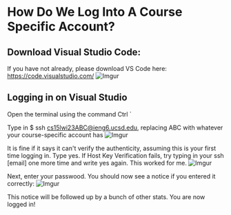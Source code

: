 # How Do We Log Into A Course Specific Account?

## Download Visual Studio Code:
If you have not already, please download VS Code here: https://code.visualstudio.com/
![Imgur](https://i.imgur.com/yuZtLMO.png)

## Logging in on Visual Studio
Open the terminal using the command Ctrl `

Type in $ ssh cs15lwi23ABC@ieng6.ucsd.edu, replacing ABC with whatever your course-specific account has
![Imgur](https://i.imgur.com/h8UAZIi.png)

It is fine if it says it can't verify the authenticity, assuming this is your first time logging in. Type yes. 
If Host Key Verification fails, try typing in your ssh [email] one more time and write yes again. This worked for me.
![Imgur](https://i.imgur.com/wpJWANh.png)

Next, enter your passwood. You should now see a notice if you entered it correctly:
![Imgur](https://i.imgur.com/HZfcObz.png)

This notice will be followed up by a bunch of other stats. You are now logged in!

